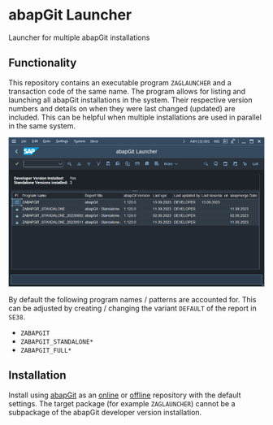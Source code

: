 # abapGit Launcher

Launcher for multiple abapGit installations

## Functionality

This repository contains an executable program `ZAGLAUNCHER` and a transaction code of the same name. The program allows for listing and launching all abapGit installations in the system. Their respective version numbers and details on when they were last changed (updated) are included. This can be helpful when multiple installations are used in parallel in the same system.

![Screenshot](screenshot.png)

By default the following program names / patterns are accounted for. This can be adjusted by creating / changing the variant `DEFAULT` of the report in `SE38`.

- `ZABAPGIT`
- `ZABAPGIT_STANDALONE*`
- `ZABAPGIT_FULL*`

## Installation

Install using [abapGit](https://abapgit.org) as an [online](https://docs.abapgit.org/user-guide/projects/online/install.html) or [offline](https://docs.abapgit.org/user-guide/projects/offline/install.html) repository with the default settings. The target package (for example `ZAGLAUNCHER`) cannot be a subpackage of the abapGit developer version installation.

